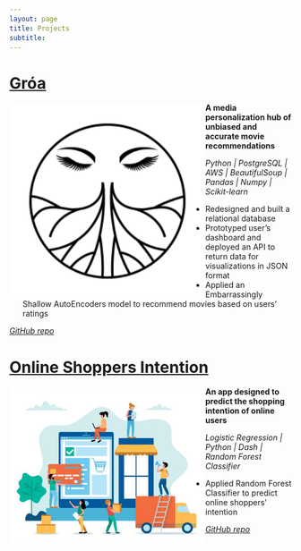 ```yaml
---
layout: page
title: Projects
subtitle: 
---
```



# [Gróa](https://www.groa.us/)
[<img align="left" src="/img/groa-logo.png" width="350">](https://www.groa.us/) **A media personalization hub of unbiased and accurate movie recommendations**

*Python \| PostgreSQL \| AWS \| BeautifulSoup \| Pandas \| Numpy \| Scikit-learn*
* Redesigned and built a relational database
* Prototyped user’s dashboard and deployed an API to return data for visualizations in JSON format
* Applied an Embarrassingly Shallow AutoEncoders model to recommend movies based on users’ ratings

[*GitHub repo*](https://github.com/Lambda-School-Labs/Groa-ds)  


# [**Online Shoppers Intention**](https://online-shoppers-intention.herokuapp.com/)
[<img align="left" src="/img/online-shopper/homepage.jpg" width="350">](https://online-shoppers-intention.herokuapp.com/) **An app designed to predict the shopping intention of online users**

*Logistic Regression \| Python \| Dash \| Random Forest Classifier*
* Applied Random Forest Classifier to predict online shoppers’ intention

[*GitHub repo*](https://github.com/doinalangille/Online-shoppers-intention)
